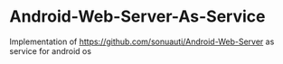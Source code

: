 # Android-Web-Server-As-Service
Implementation of https://github.com/sonuauti/Android-Web-Server as service for android os
